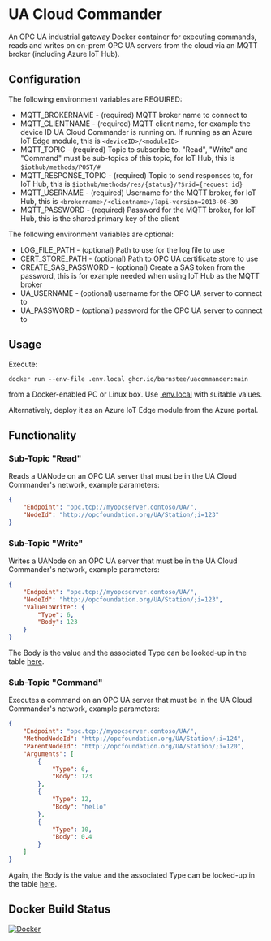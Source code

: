 # UA Cloud Commander

An OPC UA industrial gateway Docker container for executing commands, reads and writes on on-prem OPC UA servers from the cloud via an MQTT broker (including Azure IoT Hub).

## Configuration

The following environment variables are REQUIRED:

* MQTT_BROKERNAME - (required) MQTT broker name to connect to
* MQTT_CLIENTNAME - (required) MQTT client name, for example the device ID UA Cloud Commander is running on. If running as an Azure IoT Edge module, this is `<deviceID>/<moduleID>`
* MQTT_TOPIC - (required) Topic to subscribe to. "Read", "Write" and "Command" must be sub-topics of this topic, for IoT Hub, this is `$iothub/methods/POST/#`
* MQTT_RESPONSE_TOPIC - (required) Topic to send responses to, for IoT Hub, this is `$iothub/methods/res/{status}/?$rid={request id}`
* MQTT_USERNAME - (required) Username for the MQTT broker, for IoT Hub, this is `<brokername>/<clientname>/?api-version=2018-06-30`
* MQTT_PASSWORD - (required) Password for the MQTT broker, for IoT Hub, this is the shared primary key of the client

The following environment variables are optional:

* LOG_FILE_PATH - (optional) Path to use for the log file to use
* CERT_STORE_PATH - (optional) Path to OPC UA certificate store to use
* CREATE_SAS_PASSWORD - (optional) Create a SAS token from the password, this is for example needed when using IoT Hub as the MQTT broker
* UA_USERNAME - (optional) username for the OPC UA server to connect to
* UA_PASSWORD - (optional) password for the OPC UA server to connect to

## Usage

Execute:

```shell
docker run --env-file .env.local ghcr.io/barnstee/uacommander:main
```

from a Docker-enabled PC or Linux box. Use [.env.local](.env.local) with suitable values.

Alternatively, deploy it as an Azure IoT Edge module from the Azure portal.

## Functionality

### Sub-Topic "Read"

Reads a UANode on an OPC UA server that must be in the UA Cloud Commander's network, example parameters:

```json
{
    "Endpoint": "opc.tcp://myopcserver.contoso/UA/",
    "NodeId": "http://opcfoundation.org/UA/Station/;i=123"
}
```

### Sub-Topic "Write"

Writes a UANode on an OPC UA server that must be in the UA Cloud Commander's network, example parameters:

```json
{
    "Endpoint": "opc.tcp://myopcserver.contoso/UA/",
    "NodeId": "http://opcfoundation.org/UA/Station/;i=123",
    "ValueToWrite": {
        "Type": 6,
        "Body": 123
    }
}
```

The Body is the value and the associated Type can be looked-up in the table [here](https://reference.opcfoundation.org/v104/Core/docs/Part6/5.1.2/).

### Sub-Topic "Command"

Executes a command on an OPC UA server that must be in the UA Cloud Commander's network, example parameters:

```json
{
    "Endpoint": "opc.tcp://myopcserver.contoso/UA/",
    "MethodNodeId": "http://opcfoundation.org/UA/Station/;i=124",
    "ParentNodeId": "http://opcfoundation.org/UA/Station/;i=120",
    "Arguments": [
        {
            "Type": 6,
            "Body": 123
        },
        {
            "Type": 12,
            "Body": "hello"
        },
        {
            "Type": 10,
            "Body": 0.4
        }
    ]
}
```

Again, the Body is the value and the associated Type can be looked-up in the table [here](https://reference.opcfoundation.org/v104/Core/docs/Part6/5.1.2/).

## Docker Build Status

[![Docker](https://github.com/barnstee/UA-CloudCommander/actions/workflows/docker-publish.yml/badge.svg)](https://github.com/barnstee/UA-CloudCommander/actions/workflows/docker-publish.yml)
